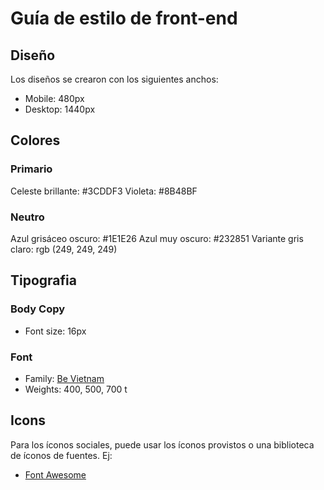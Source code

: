 # Guía de estilo de front-end

## Diseño

Los diseños se crearon con los siguientes anchos:

- Mobile: 480px
- Desktop: 1440px

## Colores

### Primario

Celeste brillante: #3CDDF3
Violeta: #8B48BF

### Neutro

Azul grisáceo oscuro: #1E1E26
Azul muy oscuro: #232851
Variante gris claro: rgb (249, 249, 249)

## Tipografia

### Body Copy

- Font size: 16px

### Font

- Family: [Be Vietnam](https://fonts.google.com/specimen/Be+Vietnam)
- Weights: 400, 500, 700
t
## Icons

Para los íconos sociales, puede usar los íconos provistos o una biblioteca de íconos de fuentes. Ej:

- [Font Awesome](https://fontawesome.com)
